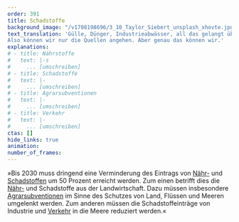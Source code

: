 ```yaml
---
order: 391
title: Schadstoffe
background_image: "/v1708198696/3_10_Taylor_Siebert_unsplash_xhovte.jpg#4cd4ff"
text_translation: 'Gülle, Dünger, Industrieabwässer, all das gelangt über die Flüsse in die Meere. Und verursacht dort sauerstofffreie Zonen, sogenannte Todeszonen, die das sind, was der Name sagt. Aber auch jeder Reifen, der sich auf einer Straße bewegt, produziert ohne Ende Mikroplastik, das durch den Regen in die Meere gespült wird. Und nicht wieder raus.
Also können wir nur die Quellen angehen. Aber genau das können wir.'
explanations:
# - title: Nährstoffe
#   text: |-s
#     ... [umschreiben]
# - title: Schadstoffe
#   text: |-
#     ... [umschreiben]
# - title: Agrarsubventionen
#   text: |-
#     ... [umschreiben]
# - title: Verkehr
#   text: |-
#     ... [umschreiben]
ctas: []
hide_links: true
animation:
number_of_frames:
---
```


»Bis 2030 muss dringend eine Verminderung des Eintrags von [Nähr-](# "Nährstoffe") und [Schadstoffen](# "Schadstoffe") um 50 Prozent erreicht werden. Zum einen betrifft dies die [Nähr-](# "Nährstoffe") und Schadstoffe aus der Landwirtschaft. Dazu müssen insbesondere [Agrarsubventionen](# "Agrarsubventionen") im Sinne des Schutzes von Land, Flüssen und Meeren umgelenkt werden. Zum anderen müssen die Schadstoffeinträge von Industrie und [Verkehr](# "Verkehr") in die Meere reduziert werden.«
